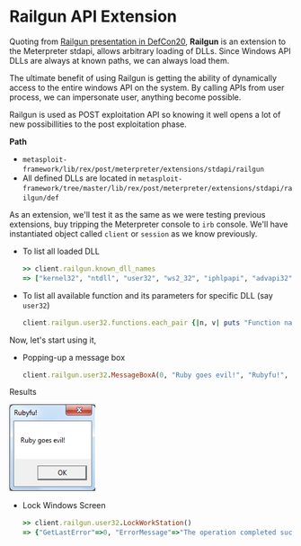 # Railgun API Extension

Quoting from [Railgun presentation in DefCon20](https://www.defcon.org/images/defcon-20/dc-20-presentations/Maloney/DEFCON-20-Maloney-Railgun.pdf), **Railgun** is an extension to the Meterpreter stdapi, allows arbitrary loading of DLLs. Since Windows API DLLs are always at known paths, we can always load them.

The ultimate benefit of using Railgun is getting the ability of dynamically access to the entire windows API on the system. By calling APIs from user process, we can impersonate user, anything become possible.

Railgun is used as POST exploitation API so knowing it well opens a lot of new possibillities to the post exploitation phase.

**Path**

* `metasploit-framework/lib/rex/post/meterpreter/extensions/stdapi/railgun`
* All defined DLLs are located in `metasploit-framework/tree/master/lib/rex/post/meterpreter/extensions/stdapi/railgun/def`

As an extension, we'll test it as the same as we were testing previous extensions, buy tripping the Meterpreter console to `irb` console. We'll have instantiated object called `client` or `session` as we know previously.

* To list all loaded DLL

  ```ruby
  >> client.railgun.known_dll_names
  => ["kernel32", "ntdll", "user32", "ws2_32", "iphlpapi", "advapi32", "shell32", "netapi32", "crypt32", "wlanapi", "wldap32", "version", "psapi"]
  ```

* To list all available function and its parameters for specific DLL \(say `user32`\)

  ```ruby
  client.railgun.user32.functions.each_pair {|n, v| puts "Function name: #{n}, Params: #{v.params}"}
  ```

Now, let's start using it,

* Popping-up a message box

  ```ruby
  client.railgun.user32.MessageBoxA(0, "Ruby goes evil!", "Rubyfu!", "MB_OK")
  ```

Results

![](../../../.gitbook/assets/msf_meter_railgun1.png)

* Lock Windows Screen

  ```ruby
  >> client.railgun.user32.LockWorkStation()
  => {"GetLastError"=>0, "ErrorMessage"=>"The operation completed successfully.", "return"=>true}
  ```

